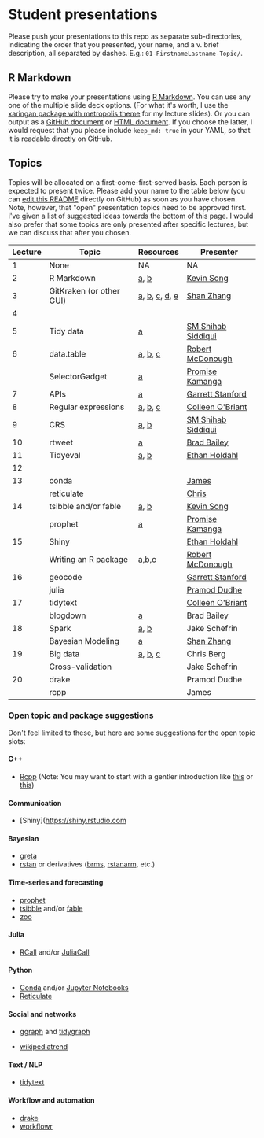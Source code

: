 # Student presentations

Please push your presentations to this repo as separate sub-directories, indicating the order that you presented, your name, and a v. brief description, all separated by dashes. E.g.: `01-FirstnameLastname-Topic/`.

## R Markdown

Please try to make your presentations using [R Markdown](https://rmarkdown.rstudio.com/). You can use any one of the multiple slide deck options. (For what it's worth, I use the [xaringan package with metropolis theme](https://github.com/yihui/xaringan/wiki/Themes) for my lecture slides). Or you can output as a [GitHub document](https://rmarkdown.rstudio.com/github_document_format.html) or [HTML document](https://bookdown.org/yihui/rmarkdown/html-document.html). If you choose the latter, I would request that you please include `keep_md: true` in your YAML, so that it is readable directly on GitHub.

## Topics

Topics will be allocated on a first-come-first-served basis. Each person is expected to present twice. Please add your name to the table below (you can [edit this README](https://help.github.com/articles/editing-files-in-your-repository/) directly on GitHub) as soon as you have chosen. Note, however, that "open" presentation topics need to be approved first. I've given a list of suggested ideas towards the bottom of this page. I would also prefer that some topics are only presented after specific lectures, but we can discuss that after you chosen.

| Lecture | Topic | Resources | Presenter |
|---------|-------|-----------|-----------|
| 1 | None | NA | NA | 
| 2 | R Markdown | [a](https://rmarkdown.rstudio.com/), [b](https://bookdown.org/yihui/rmarkdown/) | [Kevin Song](https://raw.githack.com/uo-ec607-2020-winter/presentations/master/01-KevinSong-RMarkdown/rmarkdown-intro.html#1) | 
| 3 | GitKraken (or other GUI) | [a](https://www.gitkraken.com/), [b](https://www.sourcetreeapp.com/), [c](https://desktop.github.com/), [d](https://github.atom.io/), [e](https://code.visualstudio.com/docs/introvideos/versioncontrol) | [Shan Zhang](https://raw.githack.com/uo-ec607-2020-winter/presentations/master/02-ShanZhang-Gitkraken/Gitkraken.html#1)|
| 4 |  |  |  |
| 5 | Tidy data | [a](https://vita.had.co.nz/papers/tidy-data.pdf)  | [SM Shihab Siddiqui](https://raw.githack.com/uo-ec607-2020-winter/presentations/master/03-SMShihabSiddiqui-TidyData/Presentation.html) | 
| 6 | data.table | [a](http://rdatatable.gitlab.io/data.table/index.html), [b](https://dtplyr.tidyverse.org/), [c](https://atrebas.github.io/post/2019-03-03-datatable-dplyr/) | [Robert McDonough](https://raw.githack.com/uo-ec607-2020-winter/presentations/master/04-RobertMcDonough-datatable/Data.Table_Presentation.html) | 
|   | SelectorGadget | [a](https://cran.r-project.org/web/packages/rvest/vignettes/selectorgadget.html) | [Promise Kamanga](https://raw.githack.com/uo-ec607-2020-winter/presentations/master/05-PromiseKamanga-SelectorGadget/SelectorGadget_Slides.html) | 
| 7 | APIs | [a](https://zapier.com/learn/apis/) | [Garrett Stanford](https://raw.githack.com/uo-ec607-2020-winter/presentations/master/06-GarrettStanford-APIs/API.html) | 
| 8 | Regular expressions | [a](http://stat545.com/block022_regular-expression.html), [b](https://www.garrickadenbuie.com/project/regexplain/), [c](https://www.rstudio.com/wp-content/uploads/2016/09/RegExCheatsheet.pdf) | [Colleen O'Briant](https://raw.githack.com/uo-ec607-2020-winter/presentations/master/07-ColleenOBriant-RegularExpressions/RegEx.html) | 
| 9 | CRS | [a](https://geocompr.robinlovelace.net/spatial-class.html#crs-intro), [b](https://www.nceas.ucsb.edu/~frazier/RSpatialGuides/OverviewCoordinateReferenceSystems.pdf) | [SM Shihab Siddiqui](https://raw.githack.com/uo-ec607-2020-winter/presentations/master/08-SMShihabSiddiqui-CRS/Presentation2.html) | 
| 10 | rtweet | [a](https://rtweet.info/) | [Brad Bailey](https://github.com/uo-ec607-2020-winter/presentations/blob/master/09-BradBailey-rtweet/08-BradBailey-rtweet.pdf)| 
| 11 | Tidyeval | [a](https://dplyr.tidyverse.org/articles/programming.html), [b](https://tidyeval.tidyverse.org/) | [Ethan Holdahl](https://raw.githack.com/uo-ec607-2020-winter/presentations/master/10-EthanHoldahl-Tidyeval/Tidyeval.html)| 
| 12 |  |  |  |
| 13 | conda |  | [James](https://raw.githack.com/uo-ec607-2020-winter/presentations/master/11-James-Conda-Jupyter/conda_jupyter.html) |  
|    | reticulate |  | [Chris](https://raw.githack.com/uo-ec607-2020-winter/presentations/master/13-Berg-reticulate/reticulate.html) | 
| 14 | tsibble and/or fable | [a](https://tsibble.tidyverts.org), [b](https://fable.tidyverts.org) | [Kevin Song](https://raw.githack.com/uo-ec607-2020-winter/presentations/master/14-KevinSong-tsibble_fable/tsibble_fable.html) |
|    | prophet | [a](https://facebook.github.io/prophet/) | [Promise Kamanga](https://raw.githack.com/uo-ec607-2020-winter/presentations/master/14-Promise-Prophet/prophet.html#1) | 
| 15 | Shiny |  | [Ethan Holdahl](https://raw.githack.com/uo-ec607-2020-winter/presentations/master/15-EthanHoldahl-Shiny/Shiny.html) | 
|    | Writing an R package | [a](https://hilaryparker.com/2014/04/29/writing-an-r-package-from-scratch/),[b](https://r-mageddon.netlify.com/post/writing-an-r-package-from-scratch/),[c](https://www.hvitfeldt.me/blog/usethis-workflow-for-package-development/) | [Robert McDonough](https://raw.githack.com/uo-ec607-2020-winter/presentations/master/15-RobertMcDonough-WriteanRPackage/RPackage_PResentation.html) | 
| 16 |geocode  |  | [Garrett Stanford](https://rpubs.com/GarrettStanford21/579497) | 
|    | julia |  | [Pramod Dudhe](https://raw.githack.com/uo-ec607-2020-winter/presentations/master/17-Pramod-Julia/julia.html) | 
| 17 |  tidytext |  | [Colleen O'Briant](https://raw.githack.com/uo-ec607-2020-winter/presentations/master/17-ColleenOBriant-tidytext/tidytext.html) | 
|    | blogdown | [a](https://bookdown.org/yihui/blogdown/) | Brad Bailey | 
| 18 | Spark | [a](https://therinspark.com/intro.html#intro-background), [b](https://en.wikipedia.org/wiki/Apache_Spark) | Jake Schefrin | 
|    | Bayesian Modeling |[a](https://greta-stats.org/index.html)  | [Shan Zhang](https://raw.githack.com/uo-ec607-2020-winter/presentations/master/20-ShanZhang-Bayesian_greta/Presentation_greta.html#1) | 
| 19 | Big data | [a](https://www.aeaweb.org/articles?id=10.1257/jep.28.2.3), [b](https://www.aeaweb.org/articles?id=10.1257/aer.p20151023), [c](https://www.aeaweb.org/articles?id=10.1257/jep.31.2.87)  | Chris Berg | 
|    | Cross-validation |  | Jake Schefrin | 
| 20 | drake |  | Pramod Dudhe | 
|    | rcpp |  | James | 

### Open topic and package suggestions

Don't feel limited to these, but here are some suggestions for the open topic slots:

#### C++
- [Rcpp](http://dirk.eddelbuettel.com/code/rcpp.html) (Note: You may want to start with a gentler introduction like [this](https://csgillespie.github.io/efficientR/performance.html#rcpp) or [this](https://adv-r.hadley.nz/rcpp.html))

#### Communication
- [Shiny](https://shiny.rstudio.com
#### Bayesian
- [greta](https://greta-stats.org/)
- [rstan](https://github.com/stan-dev/rstan/wiki/RStan-Getting-Started) or derivatives ([brms](https://paul-buerkner.github.io/brms/), [rstanarm](http://mc-stan.org/rstanarm/), etc.)

#### Time-series and forecasting
- [prophet](https://facebook.github.io/prophet/)
- [tsibble](https://tsibble.tidyverts.org/) and/or [fable](https://fable.tidyverts.org/)
- [zoo](https://cran.r-project.org/web/packages/zoo/index.html)

#### Julia
- [RCall](http://juliainterop.github.io/RCall.jl/stable/index.html) and/or [JuliaCall](https://non-contradiction.github.io/JuliaCall/index.html)

#### Python
- [Conda](https://conda.io/docs/) and/or [Jupyter Notebooks](https://jupyter.org/)
- [Reticulate](https://rstudio.github.io/reticulate/)

#### Social and networks
- [ggraph](https://ggraph.data-imaginist.com/) and [tidygraph](https://tidygraph.data-imaginist.com/)

- [wikipediatrend](https://github.com/petermeissner/wikipediatrend/)

#### Text / NLP
- [tidytext](https://juliasilge.github.io/tidytext/)

#### Workflow and automation
- [drake](https://ropensci.github.io/drake/)
- [workflowr](https://jdblischak.github.io/workflowr/)
